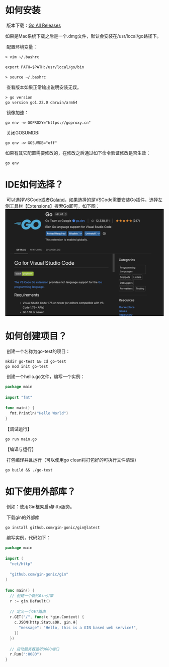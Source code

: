 # 如何安装

​	版本下载：[Go All Releases](https://go.dev/dl/)

​	如果是Mac系统下载之后是一个.dmg文件，默认会安装在/usr/local/go路径下。

​	配置环境变量：

```shell
> vim ~/.bashrc

export PATH=$PATH:/usr/local/go/bin

> source ~/.bashrc
```

​	查看版本如果正常输出说明安装无误。

```shell
> go version
go version go1.22.0 darwin/arm64
```

​	镜像加速：

```shell
go env -w GOPROXY="https://goproxy.cn"
```

​	关闭GOSUMDB:

```shell
go env -w GOSUMDB="off"
```

​	如果有其它配置需要修改的，在修改之后通过如下命令验证修改是否生效：

```shell
go env
```



# IDE如何选择？

​	可以选择VSCode或者[Goland](https://www.jetbrains.com/go/download)，如果选择的是VSCode需要安装Go插件，选择左侧工具栏【Extensions】搜索Go即可，如下图：![](./image/VSCode-Go-Extensions.png)



# 如何创建项目？

​	创建一个名称为go-test的项目：

```shell
mkdir go-test && cd go-test
go mod init go-test
```

​	创建一个hello.go文件，编写一个实例：

```go
package main

import "fmt"

func main() {
  fmt.Println("Hello World")
}
```

【调试运行】

```shell
go run main.go
```

【编译与运行】

​	打包编译并且运行（可以使用go clean将打包好的可执行文件清理）

```shell
go build && ./go-test
```



# 如下使用外部库？

​	例如：使用Gin框架启动http服务。

​	下载gin的外部库

```shell
go install github.com/gin-gonic/gin@latest
```

​	编写实例，代码如下：

```go
package main

import (
  "net/http"

  "github.com/gin-gonic/gin"
)

func main() {
  // 创建一个新的Gin引擎
  r := gin.Default()

  // 定义一个GET路由
  r.GET("/", func(c *gin.Context) {
    c.JSON(http.StatusOK, gin.H{
      "message": "Hello, this is a GIN based web service!",
    })
  })

  // 启动服务器监听8080端口
  r.Run(":8080")
}
```

